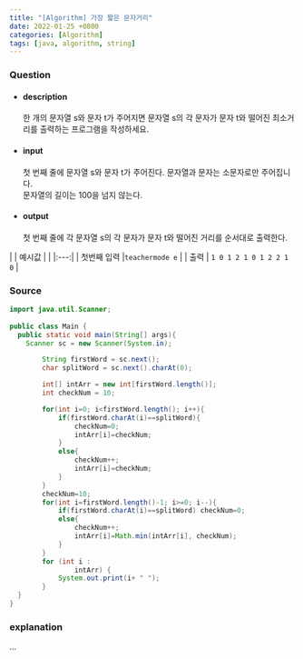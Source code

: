 ```yaml
---
title: "[Algorithm] 가장 짧은 문자거리"
date: 2022-01-25 +0800
categories: [Algorithm]
tags: [java, algorithm, string]
---
```



### **Question**

- #### description

    한 개의 문자열 s와 문자 t가 주어지면 문자열 s의 각 문자가 문자 t와 떨어진 최소거리를 출력하는 프로그램을 작성하세요.

- #### input
    첫 번째 줄에 문자열 s와 문자 t가 주어진다. 문자열과 문자는 소문자로만 주어집니다.<br>
    문자열의 길이는 100을 넘지 않는다.

- #### output
    첫 번째 줄에 각 문자열 s의 각 문자가 문자 t와 떨어진 거리를 순서대로 출력한다.


| | 예시값 |
| |:---:|
| 첫번째 입력 |`teachermode e` |
| 출력 |    `1 0 1 2 1 0 1 2 2 1 0` |


### **Source**

```java
import java.util.Scanner;
  
public class Main {
  public static void main(String[] args){
    Scanner sc = new Scanner(System.in);

        String firstWord = sc.next();
        char splitWord = sc.next().charAt(0);

        int[] intArr = new int[firstWord.length()];
        int checkNum = 10;

        for(int i=0; i<firstWord.length(); i++){
            if(firstWord.charAt(i)==splitWord){
                checkNum=0;
                intArr[i]=checkNum;
            }
            else{
                checkNum++;
                intArr[i]=checkNum;
            }
        }
        checkNum=10;
        for(int i=firstWord.length()-1; i>=0; i--){
            if(firstWord.charAt(i)==splitWord) checkNum=0;
            else{
                checkNum++;
                intArr[i]=Math.min(intArr[i], checkNum);
            }
        }
        for (int i :
                intArr) {
            System.out.print(i+ " ");
        }
  }
}
```

### **explanation**
...